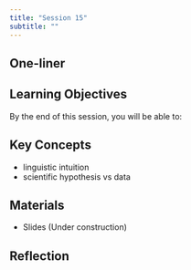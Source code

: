 ```yaml
---
title: "Session 15"
subtitle: ""
---
```


## One-liner


## Learning Objectives

By the end of this session, you will be able to:

## Key Concepts

- linguistic intuition
- scientific hypothesis vs data

## Materials

- Slides (Under construction)


## Reflection


<!-- 
<iframe src="session1-intro/slides/slides.html" width="100%" height="600px" frameborder="0"></iframe>

[View slides in fullscreen](session1-intro/slides/slides.html){target="_blank"} -->


